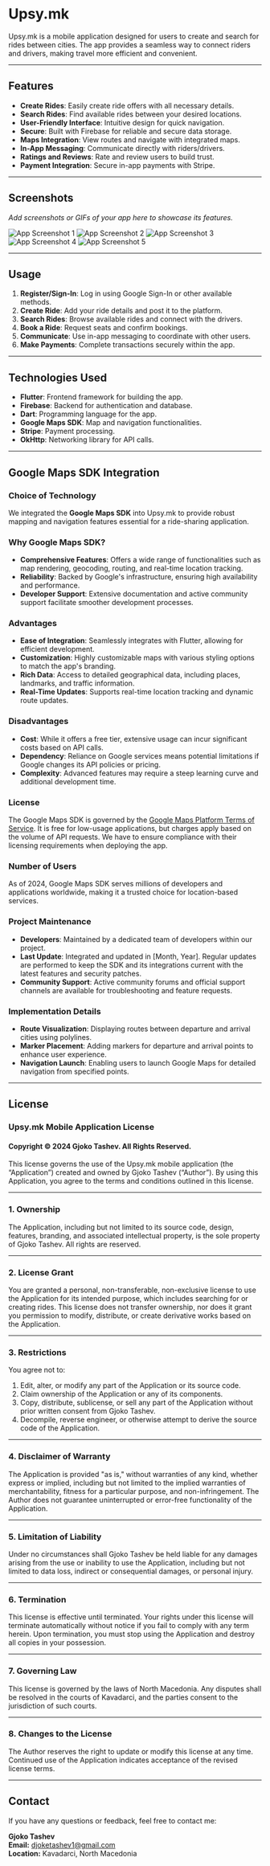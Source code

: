 # Upsy.mk

Upsy.mk is a mobile application designed for users to create and search for rides between cities. The app provides a seamless way to connect riders and drivers, making travel more efficient and convenient.

---

## Features

- **Create Rides**: Easily create ride offers with all necessary details.
- **Search Rides**: Find available rides between your desired locations.
- **User-Friendly Interface**: Intuitive design for quick navigation.
- **Secure**: Built with Firebase for reliable and secure data storage.
- **Maps Integration**: View routes and navigate with integrated maps.
- **In-App Messaging**: Communicate directly with riders/drivers.
- **Ratings and Reviews**: Rate and review users to build trust.
- **Payment Integration**: Secure in-app payments with Stripe.

---

## Screenshots

*Add screenshots or GIFs of your app here to showcase its features.*

![App Screenshot 1](./ss/1.png)
![App Screenshot 2](./ss/2.png)
![App Screenshot 3](./ss/3.png)
![App Screenshot 4](./ss/4.png)
![App Screenshot 5](./ss/5.png)

---

## Usage

1. **Register/Sign-In**: Log in using Google Sign-In or other available methods.
2. **Create Ride**: Add your ride details and post it to the platform.
3. **Search Rides**: Browse available rides and connect with the drivers.
4. **Book a Ride**: Request seats and confirm bookings.
5. **Communicate**: Use in-app messaging to coordinate with other users.
6. **Make Payments**: Complete transactions securely within the app.

---

## Technologies Used

- **Flutter**: Frontend framework for building the app.
- **Firebase**: Backend for authentication and database.
- **Dart**: Programming language for the app.
- **Google Maps SDK**: Map and navigation functionalities.
- **Stripe**: Payment processing.
- **OkHttp**: Networking library for API calls.

---

## Google Maps SDK Integration

### **Choice of Technology**

We integrated the **Google Maps SDK** into Upsy.mk to provide robust mapping and navigation features essential for a ride-sharing application.

### **Why Google Maps SDK?**

- **Comprehensive Features**: Offers a wide range of functionalities such as map rendering, geocoding, routing, and real-time location tracking.
- **Reliability**: Backed by Google's infrastructure, ensuring high availability and performance.
- **Developer Support**: Extensive documentation and active community support facilitate smoother development processes.

### **Advantages**

- **Ease of Integration**: Seamlessly integrates with Flutter, allowing for efficient development.
- **Customization**: Highly customizable maps with various styling options to match the app's branding.
- **Rich Data**: Access to detailed geographical data, including places, landmarks, and traffic information.
- **Real-Time Updates**: Supports real-time location tracking and dynamic route updates.

### **Disadvantages**

- **Cost**: While it offers a free tier, extensive usage can incur significant costs based on API calls.
- **Dependency**: Reliance on Google services means potential limitations if Google changes its API policies or pricing.
- **Complexity**: Advanced features may require a steep learning curve and additional development time.

### **License**

The Google Maps SDK is governed by the [Google Maps Platform Terms of Service](https://cloud.google.com/maps-platform/terms/). It is free for low-usage applications, but charges apply based on the volume of API requests. We have to ensure compliance with their licensing requirements when deploying the app.

### **Number of Users**

As of 2024, Google Maps SDK serves millions of developers and applications worldwide, making it a trusted choice for location-based services.

### **Project Maintenance**

- **Developers**: Maintained by a dedicated team of developers within our project.
- **Last Update**: Integrated and updated in [Month, Year]. Regular updates are performed to keep the SDK and its integrations current with the latest features and security patches.
- **Community Support**: Active community forums and official support channels are available for troubleshooting and feature requests.

### **Implementation Details**

- **Route Visualization**: Displaying routes between departure and arrival cities using polylines.
- **Marker Placement**: Adding markers for departure and arrival points to enhance user experience.
- **Navigation Launch**: Enabling users to launch Google Maps for detailed navigation from specified points.

---

## License

### Upsy.mk Mobile Application License

#### Copyright © 2024 Gjoko Tashev. All Rights Reserved.

This license governs the use of the Upsy.mk mobile application (the “Application”) created and owned by Gjoko Tashev (“Author”). By using this Application, you agree to the terms and conditions outlined in this license.

---

### 1. Ownership
The Application, including but not limited to its source code, design, features, branding, and associated intellectual property, is the sole property of Gjoko Tashev. All rights are reserved.

---

### 2. License Grant
You are granted a personal, non-transferable, non-exclusive license to use the Application for its intended purpose, which includes searching for or creating rides. This license does not transfer ownership, nor does it grant you permission to modify, distribute, or create derivative works based on the Application.

---

### 3. Restrictions
You agree not to:
1. Edit, alter, or modify any part of the Application or its source code.
2. Claim ownership of the Application or any of its components.
3. Copy, distribute, sublicense, or sell any part of the Application without prior written consent from Gjoko Tashev.
4. Decompile, reverse engineer, or otherwise attempt to derive the source code of the Application.

---

### 4. Disclaimer of Warranty
The Application is provided "as is," without warranties of any kind, whether express or implied, including but not limited to the implied warranties of merchantability, fitness for a particular purpose, and non-infringement. The Author does not guarantee uninterrupted or error-free functionality of the Application.

---

### 5. Limitation of Liability
Under no circumstances shall Gjoko Tashev be held liable for any damages arising from the use or inability to use the Application, including but not limited to data loss, indirect or consequential damages, or personal injury.

---

### 6. Termination
This license is effective until terminated. Your rights under this license will terminate automatically without notice if you fail to comply with any term herein. Upon termination, you must stop using the Application and destroy all copies in your possession.

---

### 7. Governing Law
This license is governed by the laws of North Macedonia. Any disputes shall be resolved in the courts of Kavadarci, and the parties consent to the jurisdiction of such courts.

---

### 8. Changes to the License
The Author reserves the right to update or modify this license at any time. Continued use of the Application indicates acceptance of the revised license terms.

---

## Contact

If you have any questions or feedback, feel free to contact me:

**Gjoko Tashev**  
**Email:** djoketashev1@gmail.com  
**Location:** Kavadarci, North Macedonia

